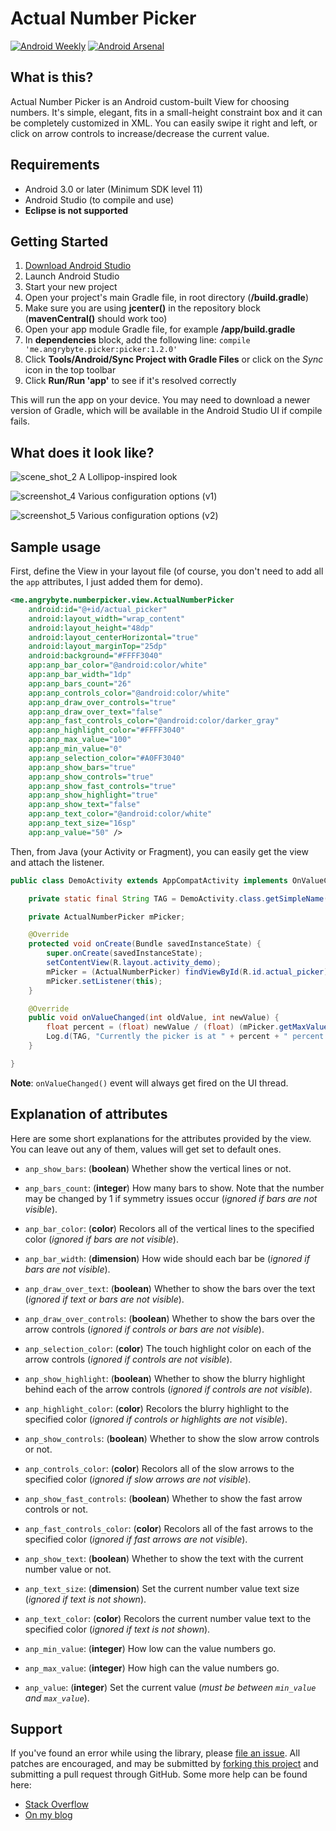 Actual Number Picker
====================
[![Android Weekly](https://img.shields.io/badge/Android%20Weekly-185-blue.svg)](http://androidweekly.net/issues/issue-185)
[![Android Arsenal](https://img.shields.io/badge/Android%20Arsenal-Actual%20Number%20Picker-brightgreen.svg?style=flat)](http://android-arsenal.com/details/1/3415)

What is this?
-------------
Actual Number Picker is an Android custom-built View for choosing numbers. 
It's simple, elegant, fits in a small-height constraint box and it can be completely customized in XML.
You can easily swipe it right and left, or click on arrow controls to increase/decrease the current value.

Requirements
------------
- Android 3.0 or later (Minimum SDK level 11)
- Android Studio (to compile and use)
- **Eclipse is not supported**

Getting Started
---------------
1. [Download Android Studio](http://developer.android.com/sdk/index.html)
1. Launch Android Studio
1. Start your new project
1. Open your project's main Gradle file, in root directory (**/build.gradle**)
1. Make sure you are using **jcenter()** in the repository block (**mavenCentral()** should work too)
1. Open your app module Gradle file, for example **/app/build.gradle**
1. In **dependencies** block, add the following line: `compile 'me.angrybyte.picker:picker:1.2.0'`
1. Click **Tools/Android/Sync Project with Gradle Files** or click on the *Sync* icon in the top toolbar
1. Click **Run/Run 'app'** to see if it's resolved correctly

This will run the app on your device. You may need to download a newer version of Gradle, which will be available in the Android Studio UI if compile fails.

What does it look like?
----------------------
![scene_shot_2](https://raw.githubusercontent.com/milosmns/actual-number-picker/master/assets/Imagery_3.png)
A Lollipop-inspired look

![screenshot_4](https://raw.githubusercontent.com/milosmns/actual-number-picker/master/assets/Imagery_4.png)
Various configuration options (v1)

![screenshot_5](https://raw.githubusercontent.com/milosmns/actual-number-picker/master/assets/Imagery_5.png)
Various configuration options (v2)

Sample usage
------------
First, define the View in your layout file (of course, you don't need to add all the `app` attributes, I just added them for demo).

```xml
<me.angrybyte.numberpicker.view.ActualNumberPicker
    android:id="@+id/actual_picker"
    android:layout_width="wrap_content"
    android:layout_height="48dp"
    android:layout_centerHorizontal="true"
    android:layout_marginTop="25dp"
    android:background="#FFFF3040"
    app:anp_bar_color="@android:color/white"
    app:anp_bar_width="1dp"
    app:anp_bars_count="26"
    app:anp_controls_color="@android:color/white"
    app:anp_draw_over_controls="true"
    app:anp_draw_over_text="false"
    app:anp_fast_controls_color="@android:color/darker_gray"
    app:anp_highlight_color="#FFFF3040"
    app:anp_max_value="100"
    app:anp_min_value="0"
    app:anp_selection_color="#A0FF3040"
    app:anp_show_bars="true"
    app:anp_show_controls="true"
    app:anp_show_fast_controls="true"
    app:anp_show_highlight="true"
    app:anp_show_text="false"
    app:anp_text_color="@android:color/white"
    app:anp_text_size="16sp"
    app:anp_value="50" />
```

Then, from Java (your Activity or Fragment), you can easily get the view and attach the listener.
```java
public class DemoActivity extends AppCompatActivity implements OnValueChangeListener {

    private static final String TAG = DemoActivity.class.getSimpleName();

    private ActualNumberPicker mPicker;

    @Override
    protected void onCreate(Bundle savedInstanceState) {
        super.onCreate(savedInstanceState);
        setContentView(R.layout.activity_demo);
        mPicker = (ActualNumberPicker) findViewById(R.id.actual_picker);
        mPicker.setListener(this);
    }

    @Override
    public void onValueChanged(int oldValue, int newValue) {
        float percent = (float) newValue / (float) (mPicker.getMaxValue() - mPicker.getMinValue());
        Log.d(TAG, "Currently the picker is at " + percent + " percent.");
    }

}
```
**Note**: `onValueChanged()` event will always get fired on the UI thread.

Explanation of attributes
-------------------------
Here are some short explanations for the attributes provided by the view. You can leave out any of them, values will get set to default ones.

- `anp_show_bars`: (**boolean**) Whether show the vertical lines or not.
- `anp_bars_count`: (**integer**) How many bars to show. Note that the number may be changed by 1 if symmetry issues occur (*ignored if bars are not visible*).
- `anp_bar_color`: (**color**) Recolors all of the vertical lines to the specified color (*ignored if bars are not visible*).
- `anp_bar_width`: (**dimension**) How wide should each bar be (*ignored if bars are not visible*).
- `anp_draw_over_text`: (**boolean**) Whether to show the bars over the text (*ignored if text or bars are not visible*).
- `anp_draw_over_controls`: (**boolean**) Whether to show the bars over the arrow controls (*ignored if controls or bars are not visible*).

- `anp_selection_color`: (**color**) The touch highlight color on each of the arrow controls (*ignored if controls are not visible*).

- `anp_show_highlight`: (**boolean**) Whether to show the blurry highlight behind each of the arrow controls (*ignored if controls are not visible*).
- `anp_highlight_color`: (**color**) Recolors the blurry highlight to the specified color (*ignored if controls or highlights are not visible*).

- `anp_show_controls`: (**boolean**) Whether to show the slow arrow controls or not.
- `anp_controls_color`: (**color**) Recolors all of the slow arrows to the specified color (*ignored if slow arrows are not visible*).

- `anp_show_fast_controls`: (**boolean**) Whether to show the fast arrow controls or not.
- `anp_fast_controls_color`: (**color**) Recolors all of the fast arrows to the specified color (*ignored if fast arrows are not visible*).

- `anp_show_text`: (**boolean**) Whether to show the text with the current number value or not.
- `anp_text_size`: (**dimension**) Set the current number value text size (*ignored if text is not shown*).
- `anp_text_color`: (**color**) Recolors the current number value text to the specified color (*ignored if text is not shown*).

- `anp_min_value`: (**integer**) How low can the value numbers go.
- `anp_max_value`: (**integer**) How high can the value numbers go.
- `anp_value`: (**integer**) Set the current value (*must be between `min_value` and `max_value`*).

Support
-------
If you've found an error while using the library, please [file an issue](https://github.com/milosmns/actual-number-picker/issues/new).
All patches are encouraged, and may be submitted by [forking this project](https://github.com/milosmns/actual-number-picker/fork) and
submitting a pull request through GitHub.
Some more help can be found here:
- [Stack Overflow](http://stackoverflow.com/questions/tagged/actual-number-picker)
- [On my blog](http://angrybyte.me)
